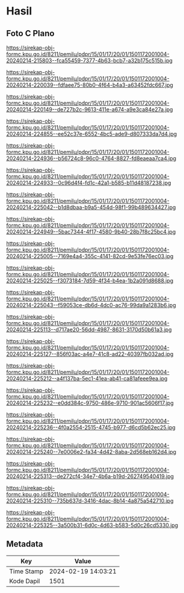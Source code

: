 # Hasil

## Foto C Plano

https://sirekap-obj-formc.kpu.go.id/8211/pemilu/pdpr/15/01/17/20/01/1501172001004-20240214-215803--fca55459-7377-4b63-bcb7-a32b175c515b.jpg

https://sirekap-obj-formc.kpu.go.id/8211/pemilu/pdpr/15/01/17/20/01/1501172001004-20240214-220039--fdfaee75-80b0-4f64-b4a3-a63452fdc667.jpg

https://sirekap-obj-formc.kpu.go.id/8211/pemilu/pdpr/15/01/17/20/01/1501172001004-20240214-220149--de727b2c-9613-411e-a674-a9e3ca84e27a.jpg

https://sirekap-obj-formc.kpu.go.id/8211/pemilu/pdpr/15/01/17/20/01/1501172001004-20240214-224855--ee52c37e-6552-4bc5-ade9-d807333da7d4.jpg

https://sirekap-obj-formc.kpu.go.id/8211/pemilu/pdpr/15/01/17/20/01/1501172001004-20240214-224936--b56724c8-96c0-4764-8827-fd8eaeaa7ca4.jpg

https://sirekap-obj-formc.kpu.go.id/8211/pemilu/pdpr/15/01/17/20/01/1501172001004-20240214-224933--0c96d4f4-fd1c-42a1-b585-b11d48187238.jpg

https://sirekap-obj-formc.kpu.go.id/8211/pemilu/pdpr/15/01/17/20/01/1501172001004-20240214-225042--b1d8dbaa-b9a5-454d-98f1-99b489634427.jpg

https://sirekap-obj-formc.kpu.go.id/8211/pemilu/pdpr/15/01/17/20/01/1501172001004-20240214-224949--5bac7344-4f17-4580-9b40-28b7f8c25bc4.jpg

https://sirekap-obj-formc.kpu.go.id/8211/pemilu/pdpr/15/01/17/20/01/1501172001004-20240214-225005--7169e4a4-355c-4141-82cd-9e53fe76ec03.jpg

https://sirekap-obj-formc.kpu.go.id/8211/pemilu/pdpr/15/01/17/20/01/1501172001004-20240214-225025--f3073184-7d59-4f34-b4ea-1b2a091d8688.jpg

https://sirekap-obj-formc.kpu.go.id/8211/pemilu/pdpr/15/01/17/20/01/1501172001004-20240214-225043--f59053ce-db6d-4dc0-ac76-99da9a1283b6.jpg

https://sirekap-obj-formc.kpu.go.id/8211/pemilu/pdpr/15/01/17/20/01/1501172001004-20240214-225113--d717ae20-56dd-4987-8631-3170d50b61a3.jpg

https://sirekap-obj-formc.kpu.go.id/8211/pemilu/pdpr/15/01/17/20/01/1501172001004-20240214-225127--856f03ac-a4e7-41c8-ad22-40397fb032ad.jpg

https://sirekap-obj-formc.kpu.go.id/8211/pemilu/pdpr/15/01/17/20/01/1501172001004-20240214-225212--a4f137ba-5ec1-41ea-ab41-ca81afeee9ea.jpg

https://sirekap-obj-formc.kpu.go.id/8211/pemilu/pdpr/15/01/17/20/01/1501172001004-20240214-225232--e0dd384c-9750-486e-9710-901ac5606f17.jpg

https://sirekap-obj-formc.kpu.go.id/8211/pemilu/pdpr/15/01/17/20/01/1501172001004-20240214-225236--4f0a2554-2515-4745-b977-d6cd5b62ec25.jpg

https://sirekap-obj-formc.kpu.go.id/8211/pemilu/pdpr/15/01/17/20/01/1501172001004-20240214-225240--7e0006e2-fa34-4d42-8aba-2d568eb162d4.jpg

https://sirekap-obj-formc.kpu.go.id/8211/pemilu/pdpr/15/01/17/20/01/1501172001004-20240214-225313--de272cf4-34e7-4b6a-b19d-262749540419.jpg

https://sirekap-obj-formc.kpu.go.id/8211/pemilu/pdpr/15/01/17/20/01/1501172001004-20240214-225310--735b637d-3416-4dac-8b14-4a875a542710.jpg

https://sirekap-obj-formc.kpu.go.id/8211/pemilu/pdpr/15/01/17/20/01/1501172001004-20240214-225325--3a500b31-6d0c-4d63-b583-5d0c26cd5330.jpg


## Metadata

| Key        | Value               |
| ---------- | ------------------- |
| Time Stamp | 2024-02-19 14:03:21 |
| Kode Dapil | 1501                |



